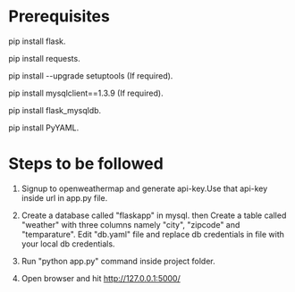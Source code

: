 Prerequisites
==============
pip install flask.

pip install requests.

pip install --upgrade setuptools (If required).

pip install mysqlclient==1.3.9 (If required).

pip install flask_mysqldb.

pip install PyYAML.

Steps to be followed
====================
1. Signup to openweathermap and generate api-key.Use that api-key inside url in app.py file.  

2. Create a database called "flaskapp" in mysql. then Create a table called "weather" with three columns namely "city", "zipcode" and "temparature". Edit "db.yaml" file and replace db credentials in file with your local db credentials. 

3. Run "python app.py" command inside project folder.

4. Open browser and hit http://127.0.0.1:5000/
